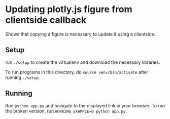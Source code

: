 # Updating plotly.js figure from clientside callback

Shows that copying a figure is necessary to update it using a clientside.

## Setup

run `./setup` to create the virtualenv and download the necessary libraries.

To run programs in this directory, do `source venv/bin/activate` after running
`./setup`.

## Running

Run `python app.py` and navigate to the displayed link in your browser.
To run the broken version, run `WORKING_EXAMPLE=0 python app.py`.
